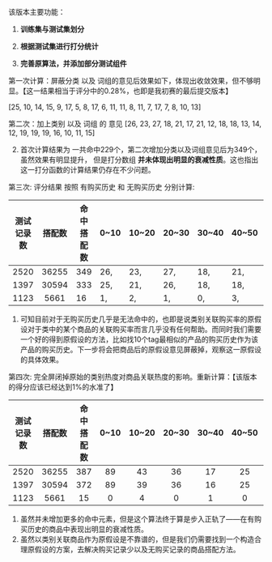 该版本主要功能：

1. **训练集与测试集划分**

1. **根据测试集进行打分统计**

1. **完善原算法，并添加部分测试组件**

第一次计算：屏蔽分类 以及 词组的意见后效果如下，体现出收敛效果，但不够明显。【这一结果相当于评分中的0.28%，也即是我初赛的最后提交版本】

[25, 10, 14, 15, 9, 17, 5, 8, 17, 6, 11, 11, 8, 11, 7, 17, 7, 8, 10, 13]

第二次：加上类别 以及 词组 的 意见
[26, 23, 27, 18, 21, 17, 21, 12, 18, 18, 13, 14, 12, 19, 19, 19, 16, 10, 11, 15]

2. 首次计算结果为 一共命中229个，第二次增加分类以及词组意见后为349个，虽然效果有明显提升，
但是打分数组 **并未体现出明显的衰减性质**。这也指出这一打分函数的计算结果仍存在不少问题。

第三次: 评分结果 按照 有购买历史 和 无购买历史 分别计算:

| 测试记录数 | 搭配数 | 命中搭配数 | 0~10 | 10~20 | 20~30 | 30~40 | 40~50 | 50~60 | 60~70 | 70~80 | 80~90 | 90~100 | 110~120 | 120~130 | 130~140 | 140~150 | 140~150 | 150~160 | 160~170 | 170~180 | 180~190 | 190~200 |
| :----: | :----: | ---- | ---- | ---- | ---- | ---- | ---- | ---- | ---- | ---- | ---- | ---- | ---- | ---- | ---- | ---- | ---- | ---- | ---- | ---- | ---- | ---- |
| 2520 | 36255 | 349 | 26, | 23, | 27, | 18, | 21, | 17, | 21, | 12, | 18, | 18, | 13, | 14, | 12, | 19, | 19, | 19, | 16, | 10, | 11, | 15 |
| 1397 | 30594 | 333 | 25, | 21, | 26, | 18, | 18, | 17, | 20, | 11, | 18, | 17, | 12, | 13, | 10, | 18, | 19, | 19, | 15, | 10, | 11, | 15 |
| 1123 | 5661 | 16 | 1, | 2, | 1, | 0, | 3, | 0, | 1, | 1, | 0, | 1, | 1, | 1, | 2, | 1, | 0, | 0, | 1, | 0, | 0, | 0 |

1. 可知目前对于无购买历史几乎是无法命中的，也即是说类别关联购买率的原假设对于类中的某个商品的关联购买率而言几乎没有任何帮助。而同时我们需要一个好的得到原假设的方法，比如找10个tag最相似的产品的购买历史作为该产品的购买历史。下一步将会把商品后的原假设意见屏蔽掉，观察这一原假设的具体效果。

第四次: 完全屏闭掉原始的类别热度对商品关联热度的影响。重新计算：【该版本的得分应该已经达到1%的水准了】

| 测试记录数 | 搭配数 | 命中搭配数 | 0~10 | 10~20 | 20~30 | 30~40 | 40~50 | 50~60 | 60~70 | 70~80 | 80~90 | 90~100 | 110~120 | 120~130 | 130~140 | 140~150 | 140~150 | 150~160 | 160~170 | 170~180 | 180~190 | 190~200 |
| :----: | :----: |  :----:  |  :----:  |  :----:  |  :----:  |  :----:  |  :----:  |  :----:  |  :----:  |  :----:  |  :----:  |  :----:  |  :----:  |  :----:  |  :----:  |  :----:  |  :----:  |  :----:  |  :----:  |  :----:  |  :----:  |  :----:  |
| 2520| 36255| 387| 89| 43| 36| 17| 25| 13| 20| 6| 12| 15| 11| 12| 10| 15| 12| 14 | 7| 10| 13| 7|
| 1397| 30594| 372| 89| 39| 36| 16| 25| 12| 20| 5| 12| 13| 11| 11| 10| 14| 11| 14 | 7| 10| 11| 6|
| 1123| 5661| 15| 0| 4| 0| 1| 0| 1| 0| 1| 0| 2| 0| 1| 0| 1| 1| 0| 0| 0| 2| 1 |
1. 虽然并未增加更多的命中元素，但是这个算法终于算是步入正轨了——在有购买历史的商品中表现出明显的衰减性质。
2. 虽然以类别关联商品作为原假设是不靠谱的，但是我们仍需要找到一个构造合理原假设的方案，去解决购买记录少以及无购买记录的商品搭配方法。
